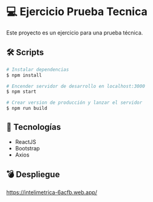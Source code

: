 # 💻 Ejercicio Prueba Tecnica

Este proyecto es un ejercicio para una prueba técnica.

## 🛠 Scripts

```bash
# Instalar dependencias
$ npm install

# Encender servidor de desarrollo en localhost:3000
$ npm start

# Crear version de producción y lanzar el servidor
$ npm run build

```

## 💎 Tecnologías

- ReactJS
- Bootstrap
- Axios

## 💣 Despliegue

https://intelimetrica-6acfb.web.app/
